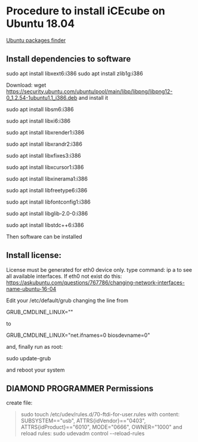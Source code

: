 # Procedure to install iCEcube on Ubuntu 18.04

[Ubuntu packages finder](https://packages.ubuntu.com)

## Install dependencies to software

sudo apt install libxext6:i386
sudo apt install zlib1g:i386

Download:
wget https://security.ubuntu.com/ubuntu/pool/main/libp/libpng/libpng12-0_1.2.54-1ubuntu1.1_i386.deb
and install it

sudo apt install libsm6:i386

sudo apt install libxi6:i386

sudo apt install libxrender1:i386

sudo apt install libxrandr2:i386

sudo apt install libxfixes3:i386

sudo apt install libxcursor1:i386

sudo apt install libxinerama1:i386

sudo apt install libfreetype6:i386

sudo apt install libfontconfig1:i386

sudo apt install libglib-2.0-0:i386

sudo apt install libstdc++6:i386

Then software can be installed

## Install license:
License must be generated for eth0 device only.
type command: ip a
to see all available interfaces.
If eth0 not exist do this: 
https://askubuntu.com/questions/767786/changing-network-interfaces-name-ubuntu-16-04

Edit your /etc/default/grub changing the line from

GRUB_CMDLINE_LINUX=""

to

GRUB_CMDLINE_LINUX="net.ifnames=0 biosdevname=0"

and, finally run as root:

sudo update-grub

and reboot your system

## DIAMOND PROGRAMMER Permissions
create file:
> sudo touch /etc/udev/rules.d/70-ftdi-for-user.rules 
with content:
> SUBSYSTEM=="usb", ATTRS{idVendor}=="0403", ATTRS{idProduct}=="6010", MODE="0666", OWNER="1000"
and reload rules:
> sudo udevadm control --reload-rules



